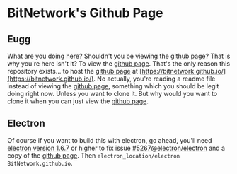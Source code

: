 # BitNetwork's Github Page

## Eugg
What are you doing here? Shouldn't you be viewing the [github page](https://bitnetwork.github.io/)? That is why you're here isn't it? To view the [github page](https://bitnetwork.github.io/). That's the only reason this repository exists... to host the [github page](https://bitnetwork.github.io/) at [https://bitnetwork.github.io/](https://bitnetwork.github.io/). No actually, you're reading a readme file instead of viewing the [github page](https://bitnetwork.github.io/), something which you should be legit doing right now. Unless you want to clone it. But why would you want to clone it when you can just view the [github page](https://bitnetwork.github.io/).
## Electron
Of course if you want to build this with electron, go ahead, you'll need [electron version 1.6.7](https://github.com/electron/electron/releases) or higher to fix issue [#5267@electron/electron]( https://github.com/electron/electron/issues/5267) and a copy of the [github page](https://bitnetwork.github.io/). Then `electron_location/electron BitNetwork.github.io`.
